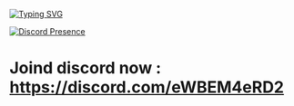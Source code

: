 
[![Typing SVG](https://readme-typing-svg.herokuapp.com?font=Fira+Code&pause=1000&color=F70000&width=435&lines=Kocaka+se+pravi+na+developer;Phoenix+Scripts)](https://git.io/typing-svg)



[![Discord Presence](https://lanyard.cnrad.dev/api/703985319774650489)](https://discord.com/users/703985319774650489)




# Joind discord now : https://discord.com/eWBEM4eRD2
